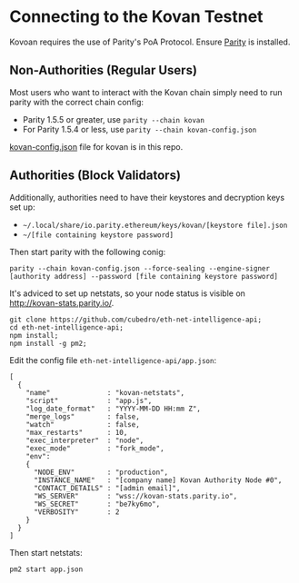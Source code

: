 # Connecting to the Kovan Testnet

Kovoan requires the use of Parity's PoA Protocol. Ensure [Parity](https://github.com/ethcore/parity) is installed.

## Non-Authorities (Regular Users)

Most users who want to interact with the Kovan chain simply need to run parity with the correct chain config:

* Parity 1.5.5 or greater, use `parity --chain kovan`
* For Parity 1.5.4 or less, use `parity --chain kovan-config.json`

[kovan-config.json](https://github.com/kovan-testnet/config/blob/master/kovan-config.json) file for kovan is in this repo.

## Authorities (Block Validators)

Additionally, authorities need to have their keystores and decryption keys set up:

* `~/.local/share/io.parity.ethereum/keys/kovan/[keystore file].json`
* `~/[file containing keystore password]`

Then start parity with the following conig:

```
parity --chain kovan-config.json --force-sealing --engine-signer [authority address] --password [file containing keystore password]
```

It's adviced to set up netstats, so your node status is visible on http://kovan-stats.parity.io/.

```
git clone https://github.com/cubedro/eth-net-intelligence-api;
cd eth-net-intelligence-api;
npm install;
npm install -g pm2;
```

Edit the config file `eth-net-intelligence-api/app.json`:

```
[
  {
    "name"              : "kovan-netstats",
    "script"            : "app.js",
    "log_date_format"   : "YYYY-MM-DD HH:mm Z",
    "merge_logs"        : false,
    "watch"             : false,
    "max_restarts"      : 10,
    "exec_interpreter"  : "node",
    "exec_mode"         : "fork_mode",
    "env":
    {
      "NODE_ENV"        : "production",
      "INSTANCE_NAME"   : "[company name] Kovan Authority Node #0",
      "CONTACT_DETAILS" : "[admin email]",
      "WS_SERVER"       : "wss://kovan-stats.parity.io",
      "WS_SECRET"       : "be7ky6mo",
      "VERBOSITY"       : 2
    }
  }
]
```

Then start netstats:

```
pm2 start app.json
```
